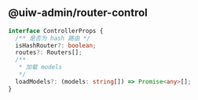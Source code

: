 @uiw-admin/router-control
----


```typescript
interface ControllerProps {
  /** 是否为 hash 路由 */
  isHashRouter?: boolean;
  routes?: Routers[];
  /**
   * 加载 models
   */
  loadModels?: (models: string[]) => Promise<any>[];
}
```
